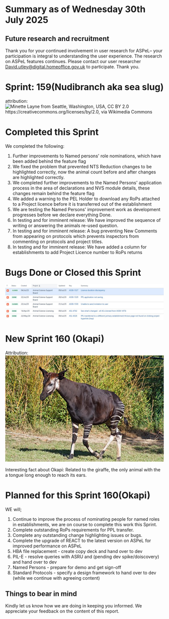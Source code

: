 # Summary as of Wednesday 30th July 2025



## Future research and recruitment 

Thank you for your continued involvement in user research for ASPeL– your participation is integral to understanding the user experience. The research on ASPeL features continues. Please contact our user researcher David.utley@digital.homeoffice.gov.uk to participate. Thank you.  
 
# Sprint: 159(Nudibranch aka sea slug)












attribution:![Minette Layne from Seattle, Washington, USA, CC BY 2.0 <https://creativecommons.org/licenses/by/2.0>, via Wikimedia Commons](128px_Nudibranch.jpg)













# Completed this Sprint
We completed the following:
1) Further improvements to Named persons' role nominations, which have been added behind the feature flag
2) We fixed the problem that prevented NTS Reduction changes to be highlighted correctly, now the animal count before and after changes are highlighted correctly.
3) We completed further improvements to the Named Persons' application process in the area of declarations and NVS module details, these changes remain behind the feature flag
4) We added a warning to the PEL Holder to download any RoPs attached to a Project licence before it is transferred out of the establishment
5) We are testing the Named Persons' improvement work as development progresses before we declare everything Done.
6) In testing and for imminent release: We have improved the sequence of writing or answering the animals re-used question.
7) In testing and for imminent release: A bug preventing New Comments from appearing on protocols which prevents inspectors from commenting on protocols and project titles.
8) In testing and for imminent release: We have added a column for establishments to add Project Licence number to RoPs returns



    







# Bugs Done or Closed this Sprint
![bugs fixed 30072025](Bugs300725.JPG)



 














# New Sprint 160 (Okapi)













Attribution:![Daniel Jolivet, CC BY 2.0 <https://creativecommons.org/licenses/by/2.0>, via Wikimedia Commons](graphs/Okapi_1.jpg)





Interesting fact about Okapi: Related to the giraffe, the only animal with the a tongue long enough to reach its ears.

# Planned for this Sprint 160(Okapi)
WE will;

1) Continue to improve the process of nominating people for named roles in establishments, we are on course to complete this work this Sprint.
2) Complete outstanding RoPs requirements for PPL transfer. 
3) Complete any outstanding change highlighting issues or bugs.
4) Complete the upgrade of REACT to the latest version on ASPeL for improved performance on ASPeL
5) HBA file replacement - create copy deck and hand over to dev
6) PIL-E - resolve queries with ASRU and (pending dev spike/doiscovery) and hand over to dev
7) Named Persons - prepare for demo and get sign-off
8) Standard Protocols - specify a design framework to hand over to dev (while we continue with agreeing content)
 
  
   
   

   

## Things to bear in mind
Kindly let us know how we are doing in keeping you informed. We appreciate your feedback on the content of this report. 










